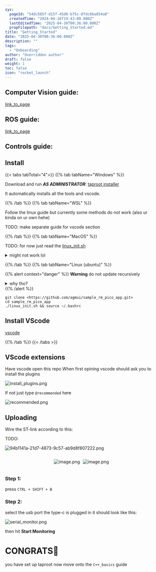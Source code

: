 ```yaml
---
sys:
  pageId: "54dc585f-d15f-45d0-b75c-8fdc66a854a8"
  createdTime: "2024-04-16T19:43:00.000Z"
  lastEditedTime: "2025-04-30T00:36:00.000Z"
  propFilepath: "docs/Getting_Started.md"
title: "Getting_Started"
date: "2025-04-30T00:36:00.000Z"
description: ""
tags:
  - "Onboarding"
author: "Overridden author"
draft: false
weight: 1
toc: false
icon: "rocket_launch"
---
```


## Computer Vision guide:

[link_to_page](86d45bc0-388b-4d26-8848-44f255f73d0e)

## ROS guide:

[link_to_page](3c76c1de-ec8f-46d6-8b0a-294005edc2d5)

## Controls guide:

## Install

{{< tabs tabTotal="4">}}
{{% tab tabName="Windows" %}}

Download and run _**AS ADMINISTRATOR**_: [taproot installer](https://github.com/Thornbots/TeachingFreshies/releases/tag/1.0)

It automatically installs all the tools and vscode.

{{% /tab %}}
{{% tab tabName="WSL" %}}

Follow the linux guide but currently some methods do not work (also ur kinda on ur own hehe)

TODO: make separate guide for vscode section

{{% /tab %}}
{{% tab tabName="MacOS" %}}

TODO: for now just read the [linux_init.sh](https://github.com/agmui/sample_rm_pico_app/blob/main/linux_init.sh)

<details>
<summary>might not work lol</summary>

`brew install libusb pkg-config`

Next install: [vscode](https://code.visualstudio.com/Download)

</details>

{{% /tab %}}
{{% tab tabName="Linux (ubuntu)" %}}

{{% alert context="danger" %}}
**Warning** do not update recursively
<details>
<summary>why tho?</summary>
There are some submodules that may go on for a while (like tinyusb) and I highly
recommend you don't need to get them.
If you want to see what submodules I update just look in `linux_init.sh`
</details>
{{% /alert %}}

```shell
git clone <https://github.com/agmui/sample_rm_pico_app.git>
cd sample_rm_pico_app
./linux_init.sh && source ~/.bashrc
```

## Install VScode

[vscode](https://code.visualstudio.com/Download)

{{% /tab %}}
{{< /tabs >}}

## VScode extensions

Have vscode open this repo
When first opining vscode should ask you to install the plugins

![install_plugins.png](https://prod-files-secure.s3.us-west-2.amazonaws.com/d518164a-d88e-44d1-a4ee-3adb3bd8bce0/89bd30f0-1825-4e77-867b-0a41ce370880/install_plugins.png?X-Amz-Algorithm=AWS4-HMAC-SHA256&X-Amz-Content-Sha256=UNSIGNED-PAYLOAD&X-Amz-Credential=ASIAZI2LB4662Q3E54UW%2F20250616%2Fus-west-2%2Fs3%2Faws4_request&X-Amz-Date=20250616T051157Z&X-Amz-Expires=3600&X-Amz-Security-Token=IQoJb3JpZ2luX2VjEGsaCXVzLXdlc3QtMiJHMEUCIGq%2F8uJWM9uob5WyQw6jZDVYUDjy8RQxqpAMQYvvlt8vAiEAvxbwFuQXuvp9BdGUWmLD19gLebUHxUcH%2FDvNkHdXWrQq%2FwMIUxAAGgw2Mzc0MjMxODM4MDUiDJIlZsw6Y%2Fa1TLWcBSrcA5hhYUFjl%2FzVxTn35YGZN9v4znuqcBwt3cqzqlVJJp5lqxsfTV7DvP4%2Bf4u7ikMZn5wVgwj2isra1DI7O0sDvGWDjjk2XNXHnqdUefq3fDooHL%2Bie6QMS7Pvxb%2B%2Bv49s7w7V%2Bema3kpVynoar%2F0BhufvH3qWcVKS9jwNzr6rp8AN0Idggk5fiZmxGOZl280TCciI12eR62gQXcorC38CS9zsqxHsy%2FraXrnmt1dBVIhCigidjPRiGg32eB6mzJZ6g3a0WS8DXGcdXyPlk6oOFFyiEZFU429E0cmOQAhFrlXZaSZC3roDQLVlBfXm8gJBxQaIjcd9Aphe8jJ%2Bnkr%2FRvZAWN9NcPzA3%2F16OWx5gwAtDf%2FzRBY%2FxyAkEpQUgqpai3Hq4AmG9P9heH1y7Vk4g3j99ZT9GYu06K1RDRTXMT0dnc7%2BVhFtdj38BfV4JoqTTsDaxiVj%2B%2FVe8o6%2F3rJxPPCeZVXcLO2AMu3M%2BzKdcprnmgjArGqkD9T1I3R9WDHzNTLTn%2B01wI%2BW8Wq%2FUXjgiq4m6mewtM3xRhB9fWw0hbbPV0fNTvYf8Mt%2FpkMKCwuQ2H34PVh6niTHPrr0BTB3iJ9hzP5ObTUheLjGEOLZkS4NFK%2BnEouiOPL3DcORMIv%2FvcIGOqUB6HuKjW6EflIkKwMQaXCyrYYnfWR9Tr0%2B6wiORJx7lv6zVQ7HQjBYDl4REYuUTvPMQKi6nkC%2FyJmq83o3%2FlltbBJtYpkHl2C2ylkJb44tkymqLa%2FcDSrjzy%2F2WOu6n8dm%2BlrRhWzHNSgPTl0Mynf4sxTXMY2oprqjar4v%2FkduU2NpswwkHF6ZgjqbossRZP26hpH2C9kXSuJ8424o5hDckmtsvSlQ&X-Amz-Signature=0f2fd9c0ba9b3f798a449c6deed4ef3489bdb826d5c0bda567c8dd80f7746ac9&X-Amz-SignedHeaders=host&x-amz-checksum-mode=ENABLED&x-id=GetObject)

If not just type `@recommended` here  

![recommended.png](https://prod-files-secure.s3.us-west-2.amazonaws.com/d518164a-d88e-44d1-a4ee-3adb3bd8bce0/61e661e9-5d85-4dfc-be0d-8d2097a5e793/recommended.png?X-Amz-Algorithm=AWS4-HMAC-SHA256&X-Amz-Content-Sha256=UNSIGNED-PAYLOAD&X-Amz-Credential=ASIAZI2LB4662Q3E54UW%2F20250616%2Fus-west-2%2Fs3%2Faws4_request&X-Amz-Date=20250616T051157Z&X-Amz-Expires=3600&X-Amz-Security-Token=IQoJb3JpZ2luX2VjEGsaCXVzLXdlc3QtMiJHMEUCIGq%2F8uJWM9uob5WyQw6jZDVYUDjy8RQxqpAMQYvvlt8vAiEAvxbwFuQXuvp9BdGUWmLD19gLebUHxUcH%2FDvNkHdXWrQq%2FwMIUxAAGgw2Mzc0MjMxODM4MDUiDJIlZsw6Y%2Fa1TLWcBSrcA5hhYUFjl%2FzVxTn35YGZN9v4znuqcBwt3cqzqlVJJp5lqxsfTV7DvP4%2Bf4u7ikMZn5wVgwj2isra1DI7O0sDvGWDjjk2XNXHnqdUefq3fDooHL%2Bie6QMS7Pvxb%2B%2Bv49s7w7V%2Bema3kpVynoar%2F0BhufvH3qWcVKS9jwNzr6rp8AN0Idggk5fiZmxGOZl280TCciI12eR62gQXcorC38CS9zsqxHsy%2FraXrnmt1dBVIhCigidjPRiGg32eB6mzJZ6g3a0WS8DXGcdXyPlk6oOFFyiEZFU429E0cmOQAhFrlXZaSZC3roDQLVlBfXm8gJBxQaIjcd9Aphe8jJ%2Bnkr%2FRvZAWN9NcPzA3%2F16OWx5gwAtDf%2FzRBY%2FxyAkEpQUgqpai3Hq4AmG9P9heH1y7Vk4g3j99ZT9GYu06K1RDRTXMT0dnc7%2BVhFtdj38BfV4JoqTTsDaxiVj%2B%2FVe8o6%2F3rJxPPCeZVXcLO2AMu3M%2BzKdcprnmgjArGqkD9T1I3R9WDHzNTLTn%2B01wI%2BW8Wq%2FUXjgiq4m6mewtM3xRhB9fWw0hbbPV0fNTvYf8Mt%2FpkMKCwuQ2H34PVh6niTHPrr0BTB3iJ9hzP5ObTUheLjGEOLZkS4NFK%2BnEouiOPL3DcORMIv%2FvcIGOqUB6HuKjW6EflIkKwMQaXCyrYYnfWR9Tr0%2B6wiORJx7lv6zVQ7HQjBYDl4REYuUTvPMQKi6nkC%2FyJmq83o3%2FlltbBJtYpkHl2C2ylkJb44tkymqLa%2FcDSrjzy%2F2WOu6n8dm%2BlrRhWzHNSgPTl0Mynf4sxTXMY2oprqjar4v%2FkduU2NpswwkHF6ZgjqbossRZP26hpH2C9kXSuJ8424o5hDckmtsvSlQ&X-Amz-Signature=001076472313bbd1eb1f4c837fdb4a7c3aea9f9f7742aaf21a647d7981749b6f&X-Amz-SignedHeaders=host&x-amz-checksum-mode=ENABLED&x-id=GetObject)

## Uploading

Wire the ST-link according to this:

TODO:

![94b1141a-21d7-4873-9c57-ab9d8f807222.png](https://prod-files-secure.s3.us-west-2.amazonaws.com/d518164a-d88e-44d1-a4ee-3adb3bd8bce0/e5fad17d-ab82-4300-9f4c-505ab4b1202c/94b1141a-21d7-4873-9c57-ab9d8f807222.png?X-Amz-Algorithm=AWS4-HMAC-SHA256&X-Amz-Content-Sha256=UNSIGNED-PAYLOAD&X-Amz-Credential=ASIAZI2LB4662Q3E54UW%2F20250616%2Fus-west-2%2Fs3%2Faws4_request&X-Amz-Date=20250616T051157Z&X-Amz-Expires=3600&X-Amz-Security-Token=IQoJb3JpZ2luX2VjEGsaCXVzLXdlc3QtMiJHMEUCIGq%2F8uJWM9uob5WyQw6jZDVYUDjy8RQxqpAMQYvvlt8vAiEAvxbwFuQXuvp9BdGUWmLD19gLebUHxUcH%2FDvNkHdXWrQq%2FwMIUxAAGgw2Mzc0MjMxODM4MDUiDJIlZsw6Y%2Fa1TLWcBSrcA5hhYUFjl%2FzVxTn35YGZN9v4znuqcBwt3cqzqlVJJp5lqxsfTV7DvP4%2Bf4u7ikMZn5wVgwj2isra1DI7O0sDvGWDjjk2XNXHnqdUefq3fDooHL%2Bie6QMS7Pvxb%2B%2Bv49s7w7V%2Bema3kpVynoar%2F0BhufvH3qWcVKS9jwNzr6rp8AN0Idggk5fiZmxGOZl280TCciI12eR62gQXcorC38CS9zsqxHsy%2FraXrnmt1dBVIhCigidjPRiGg32eB6mzJZ6g3a0WS8DXGcdXyPlk6oOFFyiEZFU429E0cmOQAhFrlXZaSZC3roDQLVlBfXm8gJBxQaIjcd9Aphe8jJ%2Bnkr%2FRvZAWN9NcPzA3%2F16OWx5gwAtDf%2FzRBY%2FxyAkEpQUgqpai3Hq4AmG9P9heH1y7Vk4g3j99ZT9GYu06K1RDRTXMT0dnc7%2BVhFtdj38BfV4JoqTTsDaxiVj%2B%2FVe8o6%2F3rJxPPCeZVXcLO2AMu3M%2BzKdcprnmgjArGqkD9T1I3R9WDHzNTLTn%2B01wI%2BW8Wq%2FUXjgiq4m6mewtM3xRhB9fWw0hbbPV0fNTvYf8Mt%2FpkMKCwuQ2H34PVh6niTHPrr0BTB3iJ9hzP5ObTUheLjGEOLZkS4NFK%2BnEouiOPL3DcORMIv%2FvcIGOqUB6HuKjW6EflIkKwMQaXCyrYYnfWR9Tr0%2B6wiORJx7lv6zVQ7HQjBYDl4REYuUTvPMQKi6nkC%2FyJmq83o3%2FlltbBJtYpkHl2C2ylkJb44tkymqLa%2FcDSrjzy%2F2WOu6n8dm%2BlrRhWzHNSgPTl0Mynf4sxTXMY2oprqjar4v%2FkduU2NpswwkHF6ZgjqbossRZP26hpH2C9kXSuJ8424o5hDckmtsvSlQ&X-Amz-Signature=94421cd8c3fd2beefd34c12e4f26e059230b709ab8dfd80681fde31b92c0de7b&X-Amz-SignedHeaders=host&x-amz-checksum-mode=ENABLED&x-id=GetObject)

<div style="display: flex;flex-direction: row; column-gap:10px; max-width: 630px;justify-content: center;">
<div>

![image.png](https://prod-files-secure.s3.us-west-2.amazonaws.com/d518164a-d88e-44d1-a4ee-3adb3bd8bce0/210ecb78-1116-4d7b-b9b7-2292f66fa2c2/image.png?X-Amz-Algorithm=AWS4-HMAC-SHA256&X-Amz-Content-Sha256=UNSIGNED-PAYLOAD&X-Amz-Credential=ASIAZI2LB4665A4NJILH%2F20250616%2Fus-west-2%2Fs3%2Faws4_request&X-Amz-Date=20250616T051202Z&X-Amz-Expires=3600&X-Amz-Security-Token=IQoJb3JpZ2luX2VjEG0aCXVzLXdlc3QtMiJIMEYCIQCpZbs5MjHqkK8oWJ80sfdfINRA1VtEuByB0oBlzfY%2FywIhAI2X4YaDsMsnEcMb16HrAFPxmwB0AxRzk2VbW9x4KAzBKv8DCFYQABoMNjM3NDIzMTgzODA1IgzPngVAjCO%2BLIdZaKMq3AO5gKaj5P%2BHPCHa4Zg7aschzMSxcol37bNTd%2Fi6tVZLLuXbKEs04be3QyIak6qqvYk%2BOt%2F4x3BQprbRpMmJV2os4m2CNjCU74T7EDcTyLS6FsTj1t%2Bv2KficwlSUIUQevGIQWtfoIUcMecx%2FGJVxXXw2Kc9pzMPsYNKkn6Ie%2FLqOa3BQUOc2NLV9kZXnB%2FVUuyX7iOGaq6wT65fh9cz%2BLDvWrnE3eTVMhrkpeBWqtrWy4y7r4qkc4ixfosKWEHSG9sw7cNlF56Y4o%2FTlOkZPAuuZrHItFGQtVnfwkVHT6BldkQbaCuNYrwGdHHAV4bBeb9Tx6PNgmbKBWyG6t2RbjyHfCXyD3mVpchC6xJ7SNO3oUc77eFfzPioFmUHfoUQJ6BzWEQMABA%2FAk1Cr24Au7R%2BvQOw2AM9l9qky2UVT7kQUJJeuAaOnHoUOXH6tjWuCse9wiGv3trSI1ApHUxGu%2FcEx3dk3EpyVQZpc8%2BxKoDiJMAlNFB9yYsluJap4efcInKMNsiJzZ%2F%2BfqWUZBUpBsRBTooGAbJRNJvBc%2FPrzcggYe9rKzSv%2BkMVSwRJh6WEcYXWIoG2uUzHxvDYUxrMBNnikOTOo6O0BYZd7qqI59%2B6GBTNP7vgN4nmy6%2FuLDDOwL7CBjqkAb2O0u8uvjxt%2BrzwespYVxCQqwyR4bm1QX9fAtcAr%2BIInlLbmuTQGXcCWw0J8fueHOIk99qxQFh3nbGN2Vp5vAcs2wgJjMrui3mq%2Fs2AHtNBQ7n%2Bq1eqp5Z0MrE9t0OgeeuOrOKLPt4CuTo54Apo2%2FrMhRXD6GI%2F1XsbHmY6z8azg2l8jgNhqZScdidg1dyMi%2B2xxGUVLHsBZhpClZLmlj0O8aFw&X-Amz-Signature=70f959648cdb9f84c94a1846f479d838508977e4232212a4562e287518f13872&X-Amz-SignedHeaders=host&x-amz-checksum-mode=ENABLED&x-id=GetObject)

</div>
<div>

![image.png](https://prod-files-secure.s3.us-west-2.amazonaws.com/d518164a-d88e-44d1-a4ee-3adb3bd8bce0/33a0fd0f-8ca6-4a86-8e09-26e95ded1fff/image.png?X-Amz-Algorithm=AWS4-HMAC-SHA256&X-Amz-Content-Sha256=UNSIGNED-PAYLOAD&X-Amz-Credential=ASIAZI2LB4663QUUOCFO%2F20250616%2Fus-west-2%2Fs3%2Faws4_request&X-Amz-Date=20250616T051206Z&X-Amz-Expires=3600&X-Amz-Security-Token=IQoJb3JpZ2luX2VjEGsaCXVzLXdlc3QtMiJHMEUCIBkMzHJ9xwMcy9M%2BY3vCOkw1WdODN1UGvOawqa4GOK4xAiEApv7PfrxK1g9g9QgB9Bp1hLaD0XeOIzuf0FTtnQIghfUq%2FwMIUxAAGgw2Mzc0MjMxODM4MDUiDFb8z8SnOtC8hMoCdyrcA5czouwjJppYLSivjD%2FQz2wiWsOhKwvNB7nUIDE6ZbTqcodWY1Lh2YbX4PXy9Jm9SsCVddUbP8Mnx4Sg5zPYwJJamV5n35fwk87V7QHIQzQ88ZKKd%2BixmY62I1AgAl1FtcGbj2Ufqa30%2FVD3%2B4grwP9FVJ9noQDTFziIcUtR72zLYc%2BM96ZFChmcU05P8CRIYcli1bbzgsTeESKuns2oILnV3F9Ram70KUnngkfuJACmh2WUPmE1k6ITtLhThmVJEaQnfV1ZqCO8txTvRg4ZaeCGQkVK2j1MB%2FHoVi%2Bp3L3WAYySTi1slVhcX66NYUVlQZfdcknKWSA8Sc9sTXjLD2OvBZeu%2BZ9xwrm2Xh1bu2OxdUzmKlDhB9mwQhA99W2REYi9QW5VzSq87jLN3VWignYftN8kl1yMvki%2B6V7e5pRPpe%2BGlkORcFb6LLlIEIpJyw04Rtsjar60LIPPRT75VPyb8ieUnPbqCPdVfsI7V6WfHcBnP%2B4Ohzb%2Fb9s4tbab2Uj9IWJiJlUgIq9QFP8G0t2Gd9Y8SyfegbVQdKUgtQibZ5FdCt8BNv2uWYWN%2BxT2NZ41%2FnweUef7gqKUG1MweoS%2BOOCD15%2Frkjq3FdJB2X5yZw074Stl3VVgOZRIMJ7%2FvcIGOqUBrGV7t5mSbalG%2FzD2twtc%2BTQ8ZiC%2B615T2tMCfcL%2FmFSrXf4sQKXZbimiaY1aLMrW2zX%2FKFXFPHyqfVhCseAU2k77YHIHnHigGTacoaZTHbnBPtOKP8b%2BUtpjxsp8xgB8p8MYzC6aFTLfUQdnzW5%2BImWGKPG%2BCmcgDLt%2BV3eEnSALBQr7YjlQ%2Bs%2BfgpFFpdQqjBZxXaZPyNDjrpKsB0qU1xKDKnf0&X-Amz-Signature=eed54dcb2ad77ca8976d1760ebc820b20f5617172cb3681119c03b4f5b5727ab&X-Amz-SignedHeaders=host&x-amz-checksum-mode=ENABLED&x-id=GetObject)

</div>
</div>

### Step 1:

press `CTRL + SHIFT + B`

### Step 2:

select the usb port the type-c is plugged in it should look like this:

![serial_monitor.png](https://prod-files-secure.s3.us-west-2.amazonaws.com/d518164a-d88e-44d1-a4ee-3adb3bd8bce0/f03f4774-05d4-4393-b6a0-d5efb6d315ab/serial_monitor.png?X-Amz-Algorithm=AWS4-HMAC-SHA256&X-Amz-Content-Sha256=UNSIGNED-PAYLOAD&X-Amz-Credential=ASIAZI2LB4662Q3E54UW%2F20250616%2Fus-west-2%2Fs3%2Faws4_request&X-Amz-Date=20250616T051157Z&X-Amz-Expires=3600&X-Amz-Security-Token=IQoJb3JpZ2luX2VjEGsaCXVzLXdlc3QtMiJHMEUCIGq%2F8uJWM9uob5WyQw6jZDVYUDjy8RQxqpAMQYvvlt8vAiEAvxbwFuQXuvp9BdGUWmLD19gLebUHxUcH%2FDvNkHdXWrQq%2FwMIUxAAGgw2Mzc0MjMxODM4MDUiDJIlZsw6Y%2Fa1TLWcBSrcA5hhYUFjl%2FzVxTn35YGZN9v4znuqcBwt3cqzqlVJJp5lqxsfTV7DvP4%2Bf4u7ikMZn5wVgwj2isra1DI7O0sDvGWDjjk2XNXHnqdUefq3fDooHL%2Bie6QMS7Pvxb%2B%2Bv49s7w7V%2Bema3kpVynoar%2F0BhufvH3qWcVKS9jwNzr6rp8AN0Idggk5fiZmxGOZl280TCciI12eR62gQXcorC38CS9zsqxHsy%2FraXrnmt1dBVIhCigidjPRiGg32eB6mzJZ6g3a0WS8DXGcdXyPlk6oOFFyiEZFU429E0cmOQAhFrlXZaSZC3roDQLVlBfXm8gJBxQaIjcd9Aphe8jJ%2Bnkr%2FRvZAWN9NcPzA3%2F16OWx5gwAtDf%2FzRBY%2FxyAkEpQUgqpai3Hq4AmG9P9heH1y7Vk4g3j99ZT9GYu06K1RDRTXMT0dnc7%2BVhFtdj38BfV4JoqTTsDaxiVj%2B%2FVe8o6%2F3rJxPPCeZVXcLO2AMu3M%2BzKdcprnmgjArGqkD9T1I3R9WDHzNTLTn%2B01wI%2BW8Wq%2FUXjgiq4m6mewtM3xRhB9fWw0hbbPV0fNTvYf8Mt%2FpkMKCwuQ2H34PVh6niTHPrr0BTB3iJ9hzP5ObTUheLjGEOLZkS4NFK%2BnEouiOPL3DcORMIv%2FvcIGOqUB6HuKjW6EflIkKwMQaXCyrYYnfWR9Tr0%2B6wiORJx7lv6zVQ7HQjBYDl4REYuUTvPMQKi6nkC%2FyJmq83o3%2FlltbBJtYpkHl2C2ylkJb44tkymqLa%2FcDSrjzy%2F2WOu6n8dm%2BlrRhWzHNSgPTl0Mynf4sxTXMY2oprqjar4v%2FkduU2NpswwkHF6ZgjqbossRZP26hpH2C9kXSuJ8424o5hDckmtsvSlQ&X-Amz-Signature=430e773267ad6441724982e743324b49292a737d298bbe7f793696790e686faa&X-Amz-SignedHeaders=host&x-amz-checksum-mode=ENABLED&x-id=GetObject)

then hit **Start Monitoring**

# CONGRATS🎉

you have set up taproot now move onto the `C++_basics` guide
